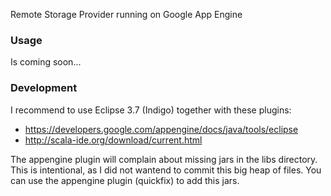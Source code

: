 Remote Storage Provider running on Google App Engine

### Usage

Is coming soon...


### Development

I recommend to use Eclipse 3.7 (Indigo) together with these plugins:
 * https://developers.google.com/appengine/docs/java/tools/eclipse
 * http://scala-ide.org/download/current.html

The appengine plugin will complain about missing jars in the libs directory.
This is intentional, as I did not wantend to commit this big heap of files.
You can use the appengine plugin (quickfix) to add this jars.
